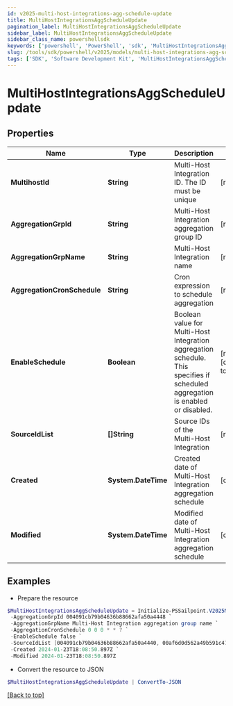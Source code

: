 ```yaml
---
id: v2025-multi-host-integrations-agg-schedule-update
title: MultiHostIntegrationsAggScheduleUpdate
pagination_label: MultiHostIntegrationsAggScheduleUpdate
sidebar_label: MultiHostIntegrationsAggScheduleUpdate
sidebar_class_name: powershellsdk
keywords: ['powershell', 'PowerShell', 'sdk', 'MultiHostIntegrationsAggScheduleUpdate', 'V2025MultiHostIntegrationsAggScheduleUpdate'] 
slug: /tools/sdk/powershell/v2025/models/multi-host-integrations-agg-schedule-update
tags: ['SDK', 'Software Development Kit', 'MultiHostIntegrationsAggScheduleUpdate', 'V2025MultiHostIntegrationsAggScheduleUpdate']
---
```



# MultiHostIntegrationsAggScheduleUpdate

## Properties

Name | Type | Description | Notes
------------ | ------------- | ------------- | -------------
**MultihostId** | **String** | Multi-Host Integration ID. The ID must be unique | [required]
**AggregationGrpId** | **String** | Multi-Host Integration aggregation group ID | [required]
**AggregationGrpName** | **String** | Multi-Host Integration name | [required]
**AggregationCronSchedule** | **String** | Cron expression to schedule aggregation | [required]
**EnableSchedule** | **Boolean** | Boolean value for Multi-Host Integration aggregation schedule.  This specifies if scheduled aggregation is enabled or disabled. | [required][default to $false]
**SourceIdList** | **[]String** | Source IDs of the Multi-Host Integration | [required]
**Created** | **System.DateTime** | Created date of Multi-Host Integration aggregation schedule | [optional] 
**Modified** | **System.DateTime** | Modified date of Multi-Host Integration aggregation schedule | [optional] 

## Examples

- Prepare the resource
```powershell
$MultiHostIntegrationsAggScheduleUpdate = Initialize-PSSailpoint.V2025MultiHostIntegrationsAggScheduleUpdate  -MultihostId 004091cb79b04636b88662afa50a4456 `
 -AggregationGrpId 004091cb79b04636b88662afa50a4448 `
 -AggregationGrpName Multi-Host Integration aggregation group name `
 -AggregationCronSchedule 0 0 0 * * ? `
 -EnableSchedule false `
 -SourceIdList [004091cb79b04636b88662afa50a4440, 00af6d0d562a49b591c47be908740542] `
 -Created 2024-01-23T18:08:50.897Z `
 -Modified 2024-01-23T18:08:50.897Z
```

- Convert the resource to JSON
```powershell
$MultiHostIntegrationsAggScheduleUpdate | ConvertTo-JSON
```


[[Back to top]](#) 

